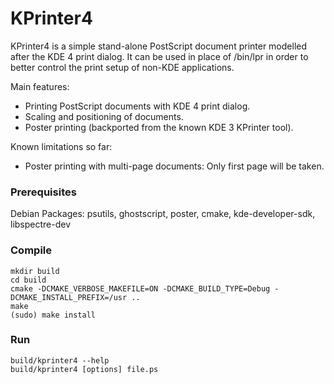 KPrinter4
=========

KPrinter4 is a simple stand-alone PostScript document printer modelled after the
KDE 4 print dialog. It can be used in place of /bin/lpr in order to better
control the print setup of non-KDE applications.

Main features:

* Printing PostScript documents with KDE 4 print dialog.
* Scaling and positioning of documents.
* Poster printing (backported from the known KDE 3 KPrinter tool).

Known limitations so far:

* Poster printing with multi-page documents: Only first page will be taken.

### Prerequisites

Debian Packages: psutils, ghostscript, poster, cmake, kde-developer-sdk, libspectre-dev

### Compile

```
mkdir build
cd build
cmake -DCMAKE_VERBOSE_MAKEFILE=ON -DCMAKE_BUILD_TYPE=Debug -DCMAKE_INSTALL_PREFIX=/usr ..
make
(sudo) make install
```

### Run

```
build/kprinter4 --help
build/kprinter4 [options] file.ps
```
